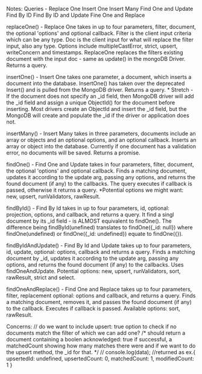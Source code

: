 Notes:
  Queries - 
    Replace One
    Insert One
    Insert Many
    Find One and Update
    Find By ID
    Find By ID and Update
    Fine One and Replace

replaceOne() - Replace One takes in up to four parameters, filter, document, the optional 'options' and optional callback. Filter is the client input criteria which can be any type. Doc is the client input for what will replace the filter input, also any type. Options include multipleCastError, strict, upsert, writeConcern and timestamps.  ReplaceOne replaces the filters existing document with the input doc - same as update() in the mongoDB Driver. Returns a query.

insertOne() - Insert One takes one parameter, a document, which inserts a document into the database. InsertOne() has taken over the deprecated Insert() and is pulled from the MongoDB driver. Returns a query. * Stretch - If the document does not specify an _id field, then MongoDB driver will add the _id field and assign a unique ObjectId() for the document before inserting. Most drivers create an ObjectId and insert the _id field, but the MongoDB will create and populate the _id if the driver or application does not.

insertMany() - Insert Many takes in three parameters, documents include an array or objects and an optional options, and an optional callback. Inserts an array or object into the database. Currently if one document has a validation error, no documents will be saved. Returns a promise.

findOne() - Find One and Update takes in four parameters, filter, document, the optional 'options' and optional callback. Finds a matching document, updates it according to the update arg, passing any options, and returns the found document (if any) to the callbacks. The query executes if callback is passed, otherwise it returns a query. *Potential options we might want: new, upsert, runValidators, rawResult.

findById() - Find By Id takes in up to four parameters, id, optional: projection, options, and callback, and returns a query. It find a singl document by its _id field - is ALMOST equivalent to findOne(). The difference being findById(unefined) translates to findOne({_id: null}) where findOne(undefined) or findOne({_id: undefined}) equate to findOne({}).

findByIdAndUpdate() - Find By Id and Update takes up to four parameters, id, update, optional: options, callback and returns a query. Finds a matching document by _id, updates it according to the update arg, passing any options, and returns the found document (if any) to the callbacks. Uses findOneAndUpdate. Potential options: new, upsert, runValidators, sort, rawResult, strict and select.

findOneAndReplace() - Find One and Replace takes up to four parameters, filter, replacement optional: options and callback, and returns a query. Finds a matching document, removes it, and passes the found document (if any) to the callback. Executes if callback is passed. Available options: sort, rawResult.

Concerns:  // do we want to include upsert: true option to check if no documents match the filter of which we can add one?
      /* should return a document containing a boolen acknowledged: true if successful, a matchedCount showing how many matches there were and if we want to do the upsert method, the _id for that.
       */
       // console.log(data); //returned as ex.{ upsertedId: undefined, upsertedCount: 0, matchedCount: 1, modifiedCount: 1 }
